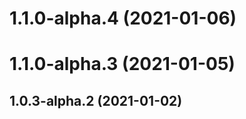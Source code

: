 # 1.1.0-alpha.4 (2021-01-06)





# 1.1.0-alpha.3 (2021-01-05)





## 1.0.3-alpha.2 (2021-01-02)



